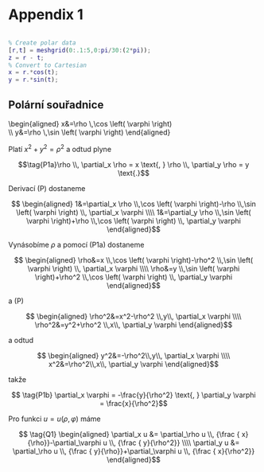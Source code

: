 # Appendix 1 

```matlab

% Create polar data
[r,t] = meshgrid(0:.1:5,0:pi/30:(2*pi));
z = r - t;
% Convert to Cartesian
x = r.*cos(t);
y = r.*sin(t);

```

## Polární souřadnice

\begin{aligned} 
x&=\rho \\,\cos \left( \varphi \right)  
\\\\ y&=\rho \\,\sin \left( \varphi \right) 
\end{aligned}

Platí ${x}^{2} +{y}^{2}={\rho}^{2}$ a odtud plyne

$$\tag{P1a}\rho \\, \partial_x \rho = x \text{, }
\rho \\, \partial_y \rho = y \text{.}$$

Derivací (P) dostaneme

$$ \begin{aligned} 
1&=\partial_x \rho \\,\cos \left( \varphi \right)-\rho \\,\sin \left( \varphi \right) \\, \partial_x \varphi 
\\\\ 1&=\partial_y \rho \\,\sin \left( \varphi \right)+\rho \\,\cos \left( \varphi \right) \\, \partial_y \varphi 
\end{aligned}$$

Vynásobíme $\rho$ a pomocí (P1a) dostaneme

$$ \begin{aligned}  
\rho&=x \\,\cos \left( \varphi \right)-\rho^2 \\,\sin \left( \varphi \right) \\, \partial_x \varphi
\\\\  \rho&=y \\,\sin \left( \varphi \right)+\rho^2 \\,\cos \left( \varphi \right) \\, \partial_y \varphi
\end{aligned}$$

a (P)

$$ \begin{aligned}  
\rho^2&=x^2-\rho^2 \\,y\\, \partial_x \varphi \\\\  
\rho^2&=y^2+\rho^2 \\,x\\, \partial_y \varphi
\end{aligned}$$

a odtud

$$ \begin{aligned}  
y^2&=-\rho^2\\,y\\, \partial_x \varphi \\\\  
x^2&=\rho^2\\,x\\, \partial_y \varphi
\end{aligned}$$

takže

$$ \tag{P1b} \partial_x \varphi = -\frac{y}{\rho^2} \text{, } \partial_y \varphi = \frac{x}{\rho^2}$$

Pro funkci $u=u(\rho,\varphi)$ máme

$$ \tag{Q1} \begin{aligned} 
\partial_x u &= \partial_\rho u \\, {\frac { x}{\rho}}-\partial_\varphi u \\, {\frac { y}{\rho^2}} 
\\\\ \partial_y u &= \partial_\rho u \\, {\frac { y}{\rho}}+\partial_\varphi u \\, {\frac { x}{\rho^2}} 
\end{aligned}$$ 
